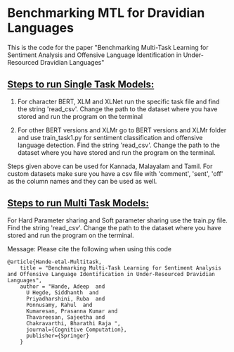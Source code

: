 # Benchmarking MTL for Dravidian Languages 

This is the code for the paper "Benchmarking Multi-Task Learning for Sentiment Analysis and Offensive Language Identification in Under-Resourced Dravidian Languages"

## [Steps to run Single Task Models:](https://github.com/SiddhanthHegde/Dravidian-MTL-Benchmarking/tree/main/Single%20Tasks)
1) For character BERT, XLM and XLNet run the specific task file and find the string 'read_csv'. Change the path to the dataset where you have stored and run the program on the terminal

2) For other BERT versions and XLMr go to BERT versions and XLMr folder and use train_task1.py for sentiment classification and offensive language detection. Find the string 'read_csv'. Change the path to the dataset where you have stored and run the program on the terminal.

Steps given above can be used for Kannada, Malayalam and Tamil. For custom datasets make sure you have a csv file with 'comment', 'sent', 'off' as the column names and they can be used as well.

## [Steps to run Multi Task Models:](https://github.com/SiddhanthHegde/Dravidian-MTL-Benchmarking/tree/main/Multi%20Tasks)

For Hard Parameter sharing and Soft parameter sharing use the train.py file. Find the string 'read_csv'. Change the path to the dataset where you have stored and run the program on the terminal.


Message: Please cite the following when using this code
```
@article{Hande-etal-Multitask,
    title = "Benchmarking Multi-Task Learning for Sentiment Analysis and Offensive Language Identification in Under-Resourced Dravidian Languages",
    author = "Hande, Adeep  and
      U Hegde, Siddhanth  and
      Priyadharshini, Ruba  and
      Ponnusamy, Rahul  and
      Kumaresan, Prasanna Kumar and
      Thavareesan, Sajeetha and
      Chakravarthi, Bharathi Raja ",
      journal={Cognitive Computation},
      publisher={Springer}
    }
```
